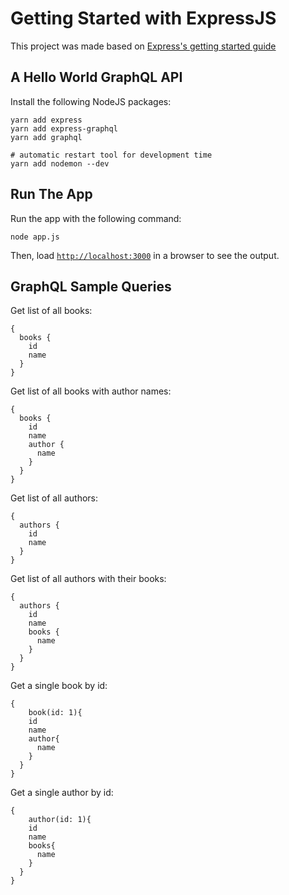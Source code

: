 # Getting Started with ExpressJS

This project was made based on [Express's getting started guide](https://expressjs.com/en/starter/installing.html)

## A Hello World GraphQL API

Install the following NodeJS packages:

```console
yarn add express
yarn add express-graphql
yarn add graphql

# automatic restart tool for development time
yarn add nodemon --dev
```

## Run The App

Run the app with the following command:

```console
node app.js
```
Then, load [`http://localhost:3000`](http://localhost:3000) in a browser to see the output.

## GraphQL Sample Queries

Get list of all books:

```console
{
  books {
    id
    name
  }
}
```

Get list of all books with author names:

```console
{
  books {
    id
    name
    author {
      name
    }
  }
}
```

Get list of all authors:

```console
{
  authors {
    id
    name
  }
}
```

Get list of all authors with their books:

```console
{
  authors {
    id
    name
    books {
      name
    }
  }
}
```

Get a single book by id:

```console
{
	book(id: 1){
    id
    name
    author{
      name
    }
  }
}
```

Get a single author by id:

```console
{
	author(id: 1){
    id
    name
    books{
      name
    }
  }
}
  
```